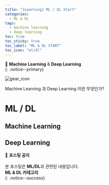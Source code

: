 ```yaml
---
title: "[Learning] ML / DL Start"
categories:
  - ML & DL
tags:
  - machine learning
  - deep learning
toc: true
toc_sticky: true
toc_label: "ML & DL START"
toc_icon: "ml/dl"
---
```


📌 **Machine Learning** & **Deep Learning**<br>
{: .notice--primary}

![gear_icon](https://user-images.githubusercontent.com/76204590/136056060-d7b5a063-278f-4e7f-bb59-3c3dc28ed8b2.png)


Machine Learning 과 Deep Learning 이란 무엇인가?<br>


# ML / DL

## Machine Learning

## Deep Learning

🔔 **포스팅 공지** <br><br>
본 포스팅은 **ML/DL**과 관련된 내용입니다.<br>
**ML & DL 카테고리**<br>
{: .notice--success}
